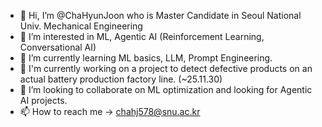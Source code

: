 - 👋 Hi, I’m @ChaHyunJoon who is Master Candidate in Seoul National Univ. Mechanical Engineering
- 👀 I’m interested in ML, Agentic AI (Reinforcement Learning, Conversational AI)
- 🌱 I’m currently learning ML basics, LLM, Prompt Engineering.
- 🌱 I'm currently working on a project to detect defective products on an actual battery production factory line. (~25.11.30) 
- 💞️ I’m looking to collaborate on ML optimization and looking for Agentic AI projects.
- 📫 How to reach me -> chahj578@snu.ac.kr

<!---
ChaHyunJoon/ChaHyunJoon is a ✨ special ✨ repository because its `README.md` (this file) appears on your GitHub profile.
You can click the Preview link to take a look at your changes.
--->
